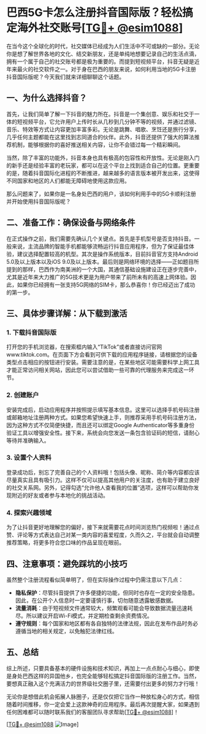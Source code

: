 # 巴西5G卡怎么注册抖音国际版？轻松搞定海外社交账号[[TG💪+ @esim1088](https://t.me/s/esim1088)]

在当今这个全球化的时代，社交媒体已经成为人们生活中不可或缺的一部分。无论你是想了解世界各地的文化、结交新朋友，还是单纯地想要记录自己的生活点滴，拥有一个属于自己的社交账号都是极为重要的。而提到短视频平台，抖音无疑是近年来最火的社交软件之一。对于身在巴西的朋友来说，如何利用当地的5G卡注册抖音国际版呢？今天我们就来详细聊聊这个话题。

## 一、为什么选择抖音？

首先，让我们简单了解一下抖音的魅力所在。抖音是一个集创意、娱乐和社交于一体的短视频平台，它允许用户上传时长从几秒到几分钟不等的视频，并通过滤镜、音乐、特效等方式让内容更加丰富多彩。无论是跳舞、唱歌、烹饪还是旅行分享，几乎任何主题都能在这里找到志同道合的伙伴。此外，抖音还提供了强大的算法推荐机制，能够根据你的喜好推送相关内容，让你不会错过每一个精彩瞬间。

当然，除了丰富的功能外，抖音本身也具有极高的包容性和开放性。无论是刚入门的新手还是经验丰富的老玩家，都可以在这个平台上找到适合自己的位置。更重要的是，随着抖音国际化进程的不断推进，越来越多的语言版本被开发出来，这使得不同国家和地区的人们都能无障碍地使用这款应用。

那么问题来了，如果你是一名身处巴西的用户，该如何利用手中的5G卡顺利注册并开始使用抖音国际版呢？

## 二、准备工作：确保设备与网络条件

在正式操作之前，我们需要先确认几个关键点。首先是手机型号是否支持抖音。一般来说，主流品牌的智能手机都能够流畅运行抖音应用程序，但为了保证最佳体验，建议选择配置较高的机型。其次是操作系统版本，目前抖音官方支持Android 5.0及以上版本以及iOS 9.0及以上版本。最后则是网络环境的选择——正如题目所提到的那样，巴西作为南美洲的一个大国，其通信基础设施建设正在逐步完善中，尤其是近年来大力推广的5G技术更是为用户带来了前所未有的高速上网体验。因此，如果你已经拥有一张支持5G网络的SIM卡，那么恭喜你！你已经迈出了成功的第一步。

## 三、具体步骤详解：从下载到激活

### 1. 下载抖音国际版

打开您的手机浏览器，在搜索框内输入“TikTok”或者直接访问官网www.tiktok.com。在页面下方会看到可供下载的应用程序链接，请根据您的设备类型点击相应的按钮进行安装。需要注意的是，在某些地区可能需要科学上网工具才能正常访问相关网站，因此您可以尝试借助一些可靠的代理服务来完成这一环节。

### 2. 创建账户

安装完成后，启动应用程序并按照提示填写基本信息。这里可以选择手机号码注册或邮箱地址注册两种方式。如果您希望快速上手，则推荐采用手机号码注册方法，因为这种方式不仅简便快捷，而且还可以绑定Google Authenticator等多重身份验证工具以增强安全性。接下来，系统会向您发送一条包含验证码的短信，请耐心等待并准确输入。

### 3. 设置个人资料

登录成功后，别忘了完善自己的个人资料哦！包括头像、昵称、简介等内容都应该尽量真实且具有吸引力。这样不仅可以提高其他用户的关注度，也有助于建立良好的社交关系网。另外，记得勾选“允许他人查看我的位置”选项，这样可以帮助你发现附近的好友或者参与本地化的挑战活动。

### 4. 探索兴趣领域

为了让抖音更好地理解您的偏好，接下来就需要花点时间浏览热门视频啦！通过点赞、评论等方式表达自己对某一类内容的喜爱程度，久而久之，平台就会自动调整推荐策略，将更多符合您口味的作品呈现在眼前。

## 四、注意事项：避免踩坑的小技巧

虽然整个注册流程看似简单明了，但在实际操作过程中仍需注意以下几点：

- **隐私保护**：尽管抖音提供了许多便捷的功能，但同时也存在一定的安全隐患。因此，在公开个人信息时一定要谨慎行事，切勿随意透露敏感数据。
- **流量消耗**：由于短视频文件通常较大，频繁观看可能会导致数据流量迅速耗尽。所以建议开启Wi-Fi模式，并定期检查剩余资费情况。
- **遵守规则**：每个国家和地区都有各自独特的法律法规，因此在发布作品时务必遵循当地的相关规定，以免触犯法律红线。

## 五、总结

综上所述，只要具备基本的硬件设施和技术知识，再加上一点点耐心与细心，即使是身处巴西这样的异国他乡，也完全能够轻松搞定抖音国际版的注册工作。当然，要想真正融入这个充满活力的世界级社交圈子里，还需要付出更多的努力才行哦！

无论你是想借此机会拓展人脉圈子，还是仅仅把它当作一种放松身心的方式，相信随着时间推移，你一定会爱上这款神奇的应用程序。最后再次提醒大家，如果遇到任何困难都可以随时联系我们的客服团队寻求帮助[[TG💪+ @esim1088](https://t.me/s/esim1088)]！

[[TG💪+ @esim1088](https://t.me/s/esim1088) ![Image](https://i.postimg.cc/4NQfJmqS/Snipaste-2025-05-13-00-14-12.png)]